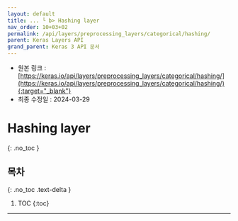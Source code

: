 ```yaml
---
layout: default
title: ... └ b> Hashing layer
nav_order: 10+03+02
permalink: /api/layers/preprocessing_layers/categorical/hashing/
parent: Keras Layers API
grand_parent: Keras 3 API 문서
---
```


* 원본 링크 : [https://keras.io/api/layers/preprocessing_layers/categorical/hashing/](https://keras.io/api/layers/preprocessing_layers/categorical/hashing/){:target="_blank"}
* 최종 수정일 : 2024-03-29

# Hashing layer
{: .no_toc }

## 목차
{: .no_toc .text-delta }

1. TOC
{:toc}

---
